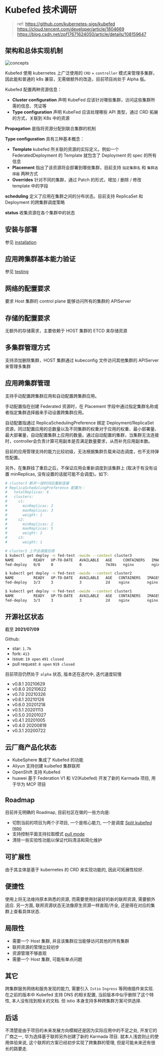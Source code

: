 # Kubefed 技术调研

> ref:
> https://github.com/kubernetes-sigs/kubefed
> https://cloud.tencent.com/developer/article/1804669
> https://blog.csdn.net/zpf17671624050/article/details/108159647

## 架构和总体实现机制

![concepts](../../images/Kubefed-summary/concepts.png)

Kubefed 使用 kubernetes 上广泛使用的 `CRD` + `controller` 模式来管理多集群，因此能和普通的 k8s 兼容，无需做额外的改造，目前项目尚处于 Alpha 版。

Kubefed 配置两种资源信息：

* **Cluster configuration** 声明 KubeFed 应该针对哪些集群，访问这些集群所需的信息、凭证等
* **Type configuration** 声明 KubeFed 应该处理哪些 API 类型，通过 CRD 拓展的方式，关联到 K8s 中的资源

**Propagation** 是指将资源分配到联合集群的机制

**Type configuration** 具有三种基本概念：

* **Template** kubefed 所关联的资源的实际定义。例如一个 FederatedDeployment 的 Template 就包含了 Deployment 的 spec 的所有信息
* **Placement** 指出了该资源将会部署到哪些集群，目前支持 `指定集群名` 和 `集群选择器` 两种方式
* **Overrides** 针对不同的集群，通过 Patch 的形式，增加 / 删除 / 修改 template 中的字段

**scheduling** 定义了应用在集群之间的分布状态。目前支持 ReplicaSet 和 Deployment 的跨集群调度策略

**status** 收集资源在各个集群中的状态

## 安装与部署

参见 [installation](Test-Kubefed-with-Kind.md#installation)

## 应用跨集群基本能力验证

参见 [testing](Test-Kubefed-with-Kind.md#testing)

## 网络的配置要求

要求 Host 集群的 control plane 能够访问所有的集群的 APIServer

## 存储的配置要求

无额外的存储需求，主要依赖于 HOST 集群的 ETCD 来存储资源

## 多集群管理方式

支持添加删除集群，HOST 集群通过 kubeconfig 文件访问其他集群的 APIServer 来管理多集群

## 应用跨集群管理

支持手动配置跨集群应用和自动配置跨集群应用。

手动配置指在创建 Federated 资源时，在 Placement 字段中通过指定集群名称或者指定集群选择器来手动设置跨集群应用。

自动配置指通过 ReplicaSchedulingPreference 绑定 Deployment/ReplicaSet 资源，同过配置应用的总数量以及不同集群的权重对于应用的权重、最小部署量、最大部署量，自动配置集群上应用的数量。通过自动配置的集群，当集群无法连接时，controller会负责计算可用副本是否满足数量要求，从而补充应用副本数。

目前的应用管理支持的能力比较初级，无法根据集群负载来动态调度，也不支持弹性配置。

另外，在集群挂了重启之后，不保证应用会重新调度到该集群上 (取决于有没有设置 minReplicas, 没有设置的话就可能不会调度)。如下:

```BASH
# cluster3 断开一段时间后重新连接
# ReplicaSchedulingPreference 配置为：
#   totalReplicas: 6
#   clusters:
#     c1:
#       minReplicas: 2
#       maxReplicas: 3
#       weight: 1
#     c2:
#       minReplicas: 2
#       maxReplicas: 5
#       weight: 2
#     c3:
#       weight: 1

# cluster3 上不会调度应用
$ kubectl get deploy -n fed-test -owide --context cluster3
NAME         READY   UP-TO-DATE   AVAILABLE   AGE     CONTAINERS   IMAGES         SELECTOR
fed-deploy   0/0     0            0           7m38s   nginx        nginx:alpine   app=nginx

$ kubectl get deploy -n fed-test -owide --context cluster2
NAME         READY   UP-TO-DATE   AVAILABLE   AGE   CONTAINERS   IMAGES         SELECTOR
fed-deploy   3/3     3            3           2d    nginx        nginx:alpine   app=nginx

$ kubectl get deploy -n fed-test -owide --context cluster1
NAME         READY   UP-TO-DATE   AVAILABLE   AGE   CONTAINERS   IMAGES         SELECTOR
fed-deploy   3/3     3            3           2d    nginx        nginx:alpine   app=nginx
```

## 开源社区状态

截至 **2021/07/09**

Github: 
* star: `1.7k`
* fork: `413`
* issue: `19 open` `491 closed`
* pull request: `8 open` `919 closed`

目前项目仍然处于 `alpha` 状态, 版本还在迭代中, 迭代速度较慢

* v0.8.1 20210629
* v0.8.0 20210622
* v0.7.0 20210326
* v0.6.1 20210126
* v0.6.0 20201218
* v0.5.1 20201113
* v0.5.0 20201027
* v0.4.1 20201005
* v0.4.0 20200818
* v0.3.1 20200722

## 云厂商产品化状态

* KubeSphere 集成了 Kubefed 的功能
* Aliyun 支持创建 kuibefed 集群联邦
* OpenShift 支持 Kubefed
* huawei 基于 Federation V1 和 V2(Kubefed) 开发了新的 Karmada 项目, 用于华为 MCP 项目

## Roadmap

目前并无明确的 Roadmap, 目前社区在做的一些方向是:

* 切割当前的项目为两个子项目, 一个是核心能力, 一个是调度 [Split kubefed repo](https://github.com/kubernetes-sigs/kubefed/issues/1330)
* 支持控制平面支持拉取模式 [pull mode](https://github.com/kubernetes-sigs/kubefed/blob/master/docs/keps/20200619-kubefed-pull-reconciliation.md)
* 清除一些实验性功能以保证代码清洁和简化维护

## 可扩展性

由于其主体是基于 kubernetes 的 CRD 来实现功能的, 因此可拓展性较好.

## 便捷性

使用上将无法维持原本熟悉的资源, 而需要使用封装好的新的联邦资源, 需要额外适应. 另一方面, 联邦资源状态无法像原生资源一样直观/齐全, 还是得在对应的集群上查看具体状态.

## 局限性

* 需要一个 Host 集群, 并且该集群应当能够访问其他的所有集群
* 联邦资源的管理比较初步
* 资源管理不够直观
* 需要一个 Host 集群, 可能有单点问题

## 其它

跨集群服务网络和服务发现的能力, 需要引入 `Istio`  `Ingress` 等网络插件来实现. 在之前的版本中 Kubefed 支持 DNS 的相关配置, 当前版本中似乎删除了这个特性, 本人没有找到相关的文档. 但 istio 本身支持多种跨集群方案可供选择.

## 后话

不清楚是由于项目的未来发展方向模糊还是因为实际应用中的不足之处, 开发它的厂商之一, 华为选择基于联邦另外创建了新的 Karmada 项目. 就本人浅尝则止的使用体验来说, 这个联邦的方案已经初步实现了跨集群的管理, 但是可能未来还有很长的路要走.
